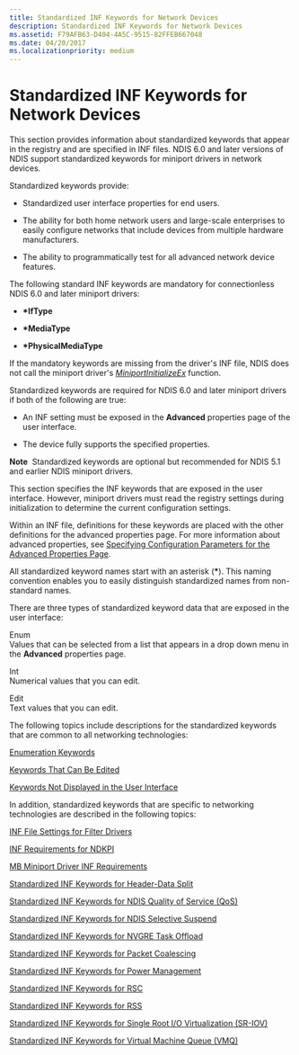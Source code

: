 ```yaml
---
title: Standardized INF Keywords for Network Devices
description: Standardized INF Keywords for Network Devices
ms.assetid: F79AFB63-D404-4A5C-9515-82FFEB667048
ms.date: 04/20/2017
ms.localizationpriority: medium
---
```


# Standardized INF Keywords for Network Devices





This section provides information about standardized keywords that appear in the registry and are specified in INF files. NDIS 6.0 and later versions of NDIS support standardized keywords for miniport drivers in network devices.

Standardized keywords provide:

-   Standardized user interface properties for end users.

-   The ability for both home network users and large-scale enterprises to easily configure networks that include devices from multiple hardware manufacturers.

-   The ability to programmatically test for all advanced network device features.

The following standard INF keywords are mandatory for connectionless NDIS 6.0 and later miniport drivers:

-   **\*IfType**

-   **\*MediaType**

-   **\*PhysicalMediaType**

If the mandatory keywords are missing from the driver's INF file, NDIS does not call the miniport driver's [*MiniportInitializeEx*](/windows-hardware/drivers/ddi/ndis/nc-ndis-miniport_initialize) function.

Standardized keywords are required for NDIS 6.0 and later miniport drivers if both of the following are true:

-   An INF setting must be exposed in the **Advanced** properties page of the user interface.

-   The device fully supports the specified properties.

**Note**  Standardized keywords are optional but recommended for NDIS 5.1 and earlier NDIS miniport drivers.

 

This section specifies the INF keywords that are exposed in the user interface. However, miniport drivers must read the registry settings during initialization to determine the current configuration settings.

Within an INF file, definitions for these keywords are placed with the other definitions for the advanced properties page. For more information about advanced properties, see [Specifying Configuration Parameters for the Advanced Properties Page](specifying-configuration-parameters-for-the-advanced-properties-page.md).

All standardized keyword names start with an asterisk (**\***). This naming convention enables you to easily distinguish standardized names from non-standard names.

There are three types of standardized keyword data that are exposed in the user interface:

<a href="" id="enum"></a>Enum  
Values that can be selected from a list that appears in a drop down menu in the **Advanced** properties page.

<a href="" id="int"></a>Int  
Numerical values that you can edit.

<a href="" id="edit"></a>Edit  
Text values that you can edit.

The following topics include descriptions for the standardized keywords that are common to all networking technologies:

[Enumeration Keywords](enumeration-keywords.md)

[Keywords That Can Be Edited](keywords-that-can-be-edited.md)

[Keywords Not Displayed in the User Interface](keywords-not-displayed-in-the-user-interface.md)

In addition, standardized keywords that are specific to networking technologies are described in the following topics:

[INF File Settings for Filter Drivers](inf-file-settings-for-filter-drivers.md)

[INF Requirements for NDKPI](inf-requirements-for-ndkpi.md)

[MB Miniport Driver INF Requirements](mb-miniport-driver-inf-requirements.md)

[Standardized INF Keywords for Header-Data Split](standardized-inf-keywords-for-header-data-split.md)

[Standardized INF Keywords for NDIS Quality of Service (QoS)](standardized-inf-keywords-for-ndis-qos.md)

[Standardized INF Keywords for NDIS Selective Suspend](standardized-inf-keywords-for-ndis-selective-suspend.md)

[Standardized INF Keywords for NVGRE Task Offload](standardized-inf-keywords-for-nvgre-task-offload.md)

[Standardized INF Keywords for Packet Coalescing](standardized-inf-keywords-for-packet-coalescing.md)

[Standardized INF Keywords for Power Management](standardized-inf-keywords-for-power-management.md)

[Standardized INF Keywords for RSC](standardized-inf-keywords-for-rsc.md)

[Standardized INF Keywords for RSS](standardized-inf-keywords-for-rss.md)

[Standardized INF Keywords for Single Root I/O Virtualization (SR-IOV)](standardized-inf-keywords-for-sr-iov.md)

[Standardized INF Keywords for Virtual Machine Queue (VMQ)](standardized-inf-keywords-for-vmq.md)

 

